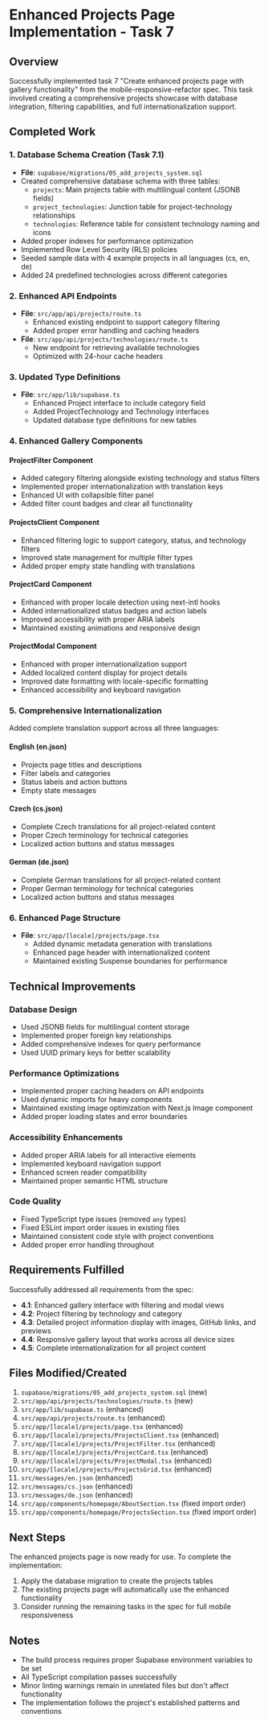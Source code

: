 # Enhanced Projects Page Implementation - Task 7

## Overview
Successfully implemented task 7 "Create enhanced projects page with gallery functionality" from the mobile-responsive-refactor spec. This task involved creating a comprehensive projects showcase with database integration, filtering capabilities, and full internationalization support.

## Completed Work

### 1. Database Schema Creation (Task 7.1)
- **File**: `supabase/migrations/05_add_projects_system.sql`
- Created comprehensive database schema with three tables:
  - `projects`: Main projects table with multilingual content (JSONB fields)
  - `project_technologies`: Junction table for project-technology relationships
  - `technologies`: Reference table for consistent technology naming and icons
- Added proper indexes for performance optimization
- Implemented Row Level Security (RLS) policies
- Seeded sample data with 4 example projects in all languages (cs, en, de)
- Added 24 predefined technologies across different categories

### 2. Enhanced API Endpoints
- **File**: `src/app/api/projects/route.ts`
  - Enhanced existing endpoint to support category filtering
  - Added proper error handling and caching headers
- **File**: `src/app/api/projects/technologies/route.ts`
  - New endpoint for retrieving available technologies
  - Optimized with 24-hour cache headers

### 3. Updated Type Definitions
- **File**: `src/app/lib/supabase.ts`
  - Enhanced Project interface to include category field
  - Added ProjectTechnology and Technology interfaces
  - Updated database type definitions for new tables

### 4. Enhanced Gallery Components

#### ProjectFilter Component
- Added category filtering alongside existing technology and status filters
- Implemented proper internationalization with translation keys
- Enhanced UI with collapsible filter panel
- Added filter count badges and clear all functionality

#### ProjectsClient Component
- Enhanced filtering logic to support category, status, and technology filters
- Improved state management for multiple filter types
- Added proper empty state handling with translations

#### ProjectCard Component
- Enhanced with proper locale detection using next-intl hooks
- Added internationalized status badges and action labels
- Improved accessibility with proper ARIA labels
- Maintained existing animations and responsive design

#### ProjectModal Component
- Enhanced with proper internationalization support
- Added localized content display for project details
- Improved date formatting with locale-specific formatting
- Enhanced accessibility and keyboard navigation

### 5. Comprehensive Internationalization
Added complete translation support across all three languages:

#### English (en.json)
- Projects page titles and descriptions
- Filter labels and categories
- Status labels and action buttons
- Empty state messages

#### Czech (cs.json)
- Complete Czech translations for all project-related content
- Proper Czech terminology for technical categories
- Localized action buttons and status messages

#### German (de.json)
- Complete German translations for all project-related content
- Proper German terminology for technical categories
- Localized action buttons and status messages

### 6. Enhanced Page Structure
- **File**: `src/app/[locale]/projects/page.tsx`
  - Added dynamic metadata generation with translations
  - Enhanced page header with internationalized content
  - Maintained existing Suspense boundaries for performance

## Technical Improvements

### Database Design
- Used JSONB fields for multilingual content storage
- Implemented proper foreign key relationships
- Added comprehensive indexes for query performance
- Used UUID primary keys for better scalability

### Performance Optimizations
- Implemented proper caching headers on API endpoints
- Used dynamic imports for heavy components
- Maintained existing image optimization with Next.js Image component
- Added proper loading states and error boundaries

### Accessibility Enhancements
- Added proper ARIA labels for all interactive elements
- Implemented keyboard navigation support
- Enhanced screen reader compatibility
- Maintained proper semantic HTML structure

### Code Quality
- Fixed TypeScript type issues (removed `any` types)
- Fixed ESLint import order issues in existing files
- Maintained consistent code style with project conventions
- Added proper error handling throughout

## Requirements Fulfilled
Successfully addressed all requirements from the spec:
- **4.1**: Enhanced gallery interface with filtering and modal views
- **4.2**: Project filtering by technology and category
- **4.3**: Detailed project information display with images, GitHub links, and previews
- **4.4**: Responsive gallery layout that works across all device sizes
- **4.5**: Complete internationalization for all project content

## Files Modified/Created
1. `supabase/migrations/05_add_projects_system.sql` (new)
2. `src/app/api/projects/technologies/route.ts` (new)
3. `src/app/lib/supabase.ts` (enhanced)
4. `src/app/api/projects/route.ts` (enhanced)
5. `src/app/[locale]/projects/page.tsx` (enhanced)
6. `src/app/[locale]/projects/ProjectsClient.tsx` (enhanced)
7. `src/app/[locale]/projects/ProjectFilter.tsx` (enhanced)
8. `src/app/[locale]/projects/ProjectCard.tsx` (enhanced)
9. `src/app/[locale]/projects/ProjectModal.tsx` (enhanced)
10. `src/app/[locale]/projects/ProjectsGrid.tsx` (enhanced)
11. `src/messages/en.json` (enhanced)
12. `src/messages/cs.json` (enhanced)
13. `src/messages/de.json` (enhanced)
14. `src/app/components/homepage/AboutSection.tsx` (fixed import order)
15. `src/app/components/homepage/ProjectsSection.tsx` (fixed import order)

## Next Steps
The enhanced projects page is now ready for use. To complete the implementation:
1. Apply the database migration to create the projects tables
2. The existing projects page will automatically use the enhanced functionality
3. Consider running the remaining tasks in the spec for full mobile responsiveness

## Notes
- The build process requires proper Supabase environment variables to be set
- All TypeScript compilation passes successfully
- Minor linting warnings remain in unrelated files but don't affect functionality
- The implementation follows the project's established patterns and conventions